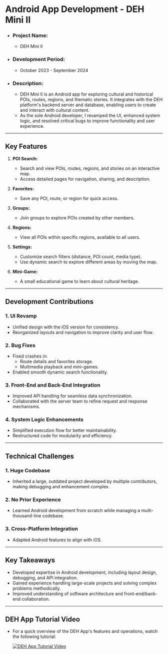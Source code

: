 # Android App Development - DEH Mini II 

- ### Project Name:
  - DEH Mini II  
- ### Development Period:
  - October 2023 - September 2024  
- ### Description:
  - DEH Mini II is an Android app for exploring cultural and historical POIs, routes, regions, and thematic stories. It integrates with the DEH platform's backend server and database, enabling users to create and interact with cultural content.
  - As the sole Android developer, I revamped the UI, enhanced system logic, and resolved critical bugs to improve functionality and user experience.

---

## **Key Features**
1. **POI Search:**
   - Search and view POIs, routes, regions, and stories on an interactive map.
   - Access detailed pages for navigation, sharing, and description.

2. **Favorites:**
   - Save any POI, route, or region for quick access.

3. **Groups:**
   - Join groups to explore POIs created by other members.

4. **Regions:**
   - View all POIs within specific regions, available to all users.

5. **Settings:**
   - Customize search filters (distance, POI count, media type).
   - Use dynamic search to explore different areas by moving the map.

6. **Mini-Game:**
   - A small educational game to learn about cultural heritage.

---

## **Development Contributions**
### **1. UI Revamp**
   - Unified design with the iOS version for consistency.
   - Reorganized layouts and navigation to improve clarity and user flow.

### **2. Bug Fixes**
   - Fixed crashes in:
     - Route details and favorites storage.
     - Multimedia playback and mini-games.
   - Enabled smooth dynamic search functionality.

### **3. Front-End and Back-End Integration**
   - Improved API handling for seamless data synchronization.
   - Collaborated with the server team to refine request and response mechanisms.

### **4. System Logic Enhancements**
   - Simplified execution flow for better maintainability.
   - Restructured code for modularity and efficiency.

---

## **Technical Challenges**
### **1. Huge Codebase**
   - Inherited a large, outdated project developed by multiple contributors, making debugging and enhancement complex.

### **2. No Prior Experience**
   - Learned Android development from scratch while managing a multi-thousand-line codebase.

### **3. Cross-Platform Integration**
   - Adapted Android features to align with iOS.

---

## **Key Takeaways**
- Developed expertise in Android development, including layout design, debugging, and API integration.
- Gained experience handling large-scale projects and solving complex problems methodically.
- Improved understanding of software architecture and front-end/back-end collaboration.

---

## **DEH App Tutorial Video**
- For a quick overview of the DEH App's features and operations, watch the following tutorial:

  [![DEH App Tutorial Video](https://img.youtube.com/vi/E-8ipiMvGmI/0.jpg)](https://www.youtube.com/shorts/E-8ipiMvGmI)

